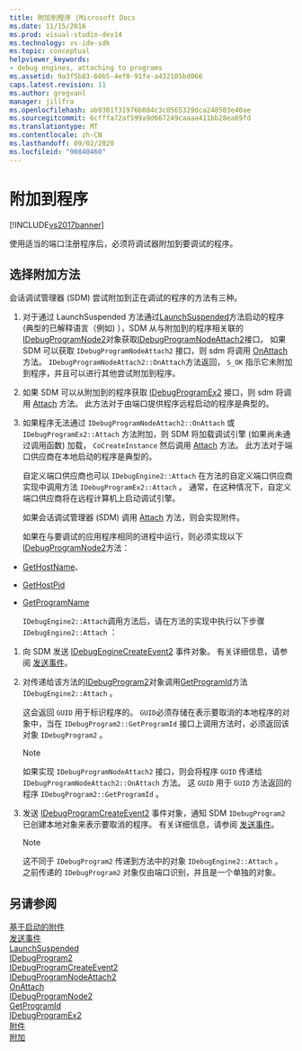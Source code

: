 ```yaml
---
title: 附加到程序 |Microsoft Docs
ms.date: 11/15/2016
ms.prod: visual-studio-dev14
ms.technology: vs-ide-sdk
ms.topic: conceptual
helpviewer_keywords:
- debug engines, attaching to programs
ms.assetid: 9a3f5b83-60b5-4ef0-91fe-a432105bd066
caps.latest.revision: 11
ms.author: gregvanl
manager: jillfra
ms.openlocfilehash: ab9301f31976b084c3c8565329dca248503e40ae
ms.sourcegitcommit: 6cfffa72af599a9d667249caaaa411bb28ea69fd
ms.translationtype: MT
ms.contentlocale: zh-CN
ms.lasthandoff: 09/02/2020
ms.locfileid: "90840460"
---
```

# <a name="attaching-to-the-program"></a>附加到程序
[!INCLUDE[vs2017banner](../../includes/vs2017banner.md)]

使用适当的端口注册程序后，必须将调试器附加到要调试的程序。  
  
## <a name="choosing-how-to-attach"></a>选择附加方法  
 会话调试管理器 (SDM) 尝试附加到正在调试的程序的方法有三种。  
  
1. 对于通过 LaunchSuspended 方法通过[LaunchSuspended](../../extensibility/debugger/reference/idebugenginelaunch2-launchsuspended.md)方法启动的程序 (典型的已解释语言（例如) ），SDM 从与附加到的程序相关联的[IDebugProgramNode2](../../extensibility/debugger/reference/idebugprogramnode2.md)对象获取[IDebugProgramNodeAttach2](../../extensibility/debugger/reference/idebugprogramnodeattach2.md)接口。 如果 SDM 可以获取 `IDebugProgramNodeAttach2` 接口，则 sdm 将调用 [OnAttach](../../extensibility/debugger/reference/idebugprogramnodeattach2-onattach.md) 方法。 `IDebugProgramNodeAttach2::OnAttach`方法返回， `S_OK` 指示它未附加到程序，并且可以进行其他尝试附加到程序。  
  
2. 如果 SDM 可以从附加到的程序获取 [IDebugProgramEx2](../../extensibility/debugger/reference/idebugprogramex2.md) 接口，则 sdm 将调用 [Attach](../../extensibility/debugger/reference/idebugprogramex2-attach.md) 方法。 此方法对于由端口提供程序远程启动的程序是典型的。  
  
3. 如果程序无法通过 `IDebugProgramNodeAttach2::OnAttach` 或 `IDebugProgramEx2::Attach` 方法附加，则 SDM 将加载调试引擎 (如果尚未通过调用函数) 加载， `CoCreateInstance` 然后调用 [Attach](../../extensibility/debugger/reference/idebugengine2-attach.md) 方法。 此方法对于端口供应商在本地启动的程序是典型的。  
  
    自定义端口供应商也可以 `IDebugEngine2::Attach` 在方法的自定义端口供应商实现中调用方法 `IDebugProgramEx2::Attach` 。 通常，在这种情况下，自定义端口供应商将在远程计算机上启动调试引擎。  
  
   如果会话调试管理器 (SDM) 调用 [Attach](../../extensibility/debugger/reference/idebugengine2-attach.md) 方法，则会实现附件。  
  
   如果在与要调试的应用程序相同的进程中运行，则必须实现以下 [IDebugProgramNode2](../../extensibility/debugger/reference/idebugprogramnode2.md)方法：  
  
- [GetHostName](../../extensibility/debugger/reference/idebugprogramnode2-gethostname.md)、  
  
- [GetHostPid](../../extensibility/debugger/reference/idebugprogramnode2-gethostpid.md)  
  
- [GetProgramName](../../extensibility/debugger/reference/idebugprogramnode2-getprogramname.md)  
  
  `IDebugEngine2::Attach`调用方法后，请在方法的实现中执行以下步骤 `IDebugEngine2::Attach` ：  
  
1. 向 SDM 发送 [IDebugEngineCreateEvent2](../../extensibility/debugger/reference/idebugenginecreateevent2.md) 事件对象。 有关详细信息，请参阅 [发送事件](../../extensibility/debugger/sending-events.md)。  
  
2. 对传递给该方法的[IDebugProgram2](../../extensibility/debugger/reference/idebugprogram2.md)对象调用[GetProgramId](../../extensibility/debugger/reference/idebugprogram2-getprogramid.md)方法 `IDebugEngine2::Attach` 。  
  
     这会返回 `GUID` 用于标识程序的。 `GUID`必须存储在表示要取消的本地程序的对象中，当在 `IDebugProgram2::GetProgramId` 接口上调用方法时，必须返回该对象 `IDebugProgram2` 。  
  
    > [!NOTE]
    > 如果实现 `IDebugProgramNodeAttach2` 接口，则会将程序 `GUID` 传递给 `IDebugProgramNodeAttach2::OnAttach` 方法。 这 `GUID` 用于 `GUID` 方法返回的程序 `IDebugProgram2::GetProgramId` 。  
  
3. 发送 [IDebugProgramCreateEvent2](../../extensibility/debugger/reference/idebugprogramcreateevent2.md) 事件对象，通知 SDM `IDebugProgram2` 已创建本地对象来表示要取消的程序。 有关详细信息，请参阅 [发送事件](../../extensibility/debugger/sending-events.md)。  
  
    > [!NOTE]
    > 这不同于 `IDebugProgram2` 传递到方法中的对象 `IDebugEngine2::Attach` 。 之前传递的 `IDebugProgram2` 对象仅由端口识别，并且是一个单独的对象。  
  
## <a name="see-also"></a>另请参阅  
 [基于启动的附件](../../extensibility/debugger/launch-based-attachment.md)   
 [发送事件](../../extensibility/debugger/sending-events.md)   
 [LaunchSuspended](../../extensibility/debugger/reference/idebugenginelaunch2-launchsuspended.md)   
 [IDebugProgram2](../../extensibility/debugger/reference/idebugprogram2.md)   
 [IDebugProgramCreateEvent2](../../extensibility/debugger/reference/idebugprogramcreateevent2.md)   
 [IDebugProgramNodeAttach2](../../extensibility/debugger/reference/idebugprogramnodeattach2.md)   
 [OnAttach](../../extensibility/debugger/reference/idebugprogramnodeattach2-onattach.md)   
 [IDebugProgramNode2](../../extensibility/debugger/reference/idebugprogramnode2.md)   
 [GetProgramId](../../extensibility/debugger/reference/idebugprogram2-getprogramid.md)   
 [IDebugProgramEx2](../../extensibility/debugger/reference/idebugprogramex2.md)   
 [附件](../../extensibility/debugger/reference/idebugprogramex2-attach.md)   
 [附加](../../extensibility/debugger/reference/idebugengine2-attach.md)

